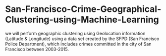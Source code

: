 # San-Francisco-Crime-Geographical-Clustering-using-Machine-Learning
we will perform geographic clustering using Geolocation information (Latitude &amp; Longitude) using a data set created by the SFPD (San Francisco Police Department), which includes crimes committed in the city of San Francisco between 2003-2015. 
